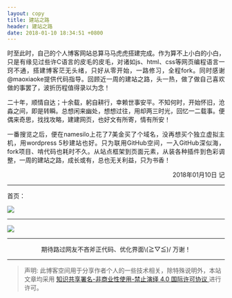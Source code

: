 ```yaml
---
layout: copy
title: 建站之路
header: 建站之路
date: 2018-01-10 18:34:51 +0800
---
```



<p align="justify">时至此时，自己的个人博客网站总算马马虎虎搭建完成。作为算不上小白的小白，只是有缘见过些许C语言的皮毛的皮毛，对诸如js、html、css等网页编程语言一窍不通，搭建博客茫无头绪，只好从零开始，一路修习，全程fork。同时感谢@maoxiaoke提供代码指导。回顾近一周的建站之路，头一热，做了做自己喜欢做的事罢了，波折历程值得录以为念！</p>

<p align="justify">二十年，顺情自达；十余载，躬自耕行，幸赖世事安平。不知何时，开始怀旧，沧淼之间，即是转瞬。总想闲来幽处，想想过往，用却两三时光，回忆一二载事。便偶来奇思，找找攻略，建建网页，也好文有所寄，情有所安！</p>

<p align="justify">一番搜览之后，便在namesilo上花了7美金买了个域名，没再想买个独立虚拟主机，用wordpress 5秒建站也好。只为联用GitHub空间，一入GitHub深似海，fork项目、啃代码也耗时不久。从站点框架到页面元素，从装各种插件到色彩调整，一周的建站之路，成长或有，总也无关利益，只为书香！</p>

<p align="right">2018年01月10日 记</p>


-----------------------------------------

首页：

<img src="{{ '/road/images/1.jpg' | prepend: site.baseurl }}" />

-----------------------------------------

<img src="{{ '/road/images/2.jpg' | prepend: site.baseurl }}" />

-----------------------------------------

<p align="center">期待路过网友不吝斧正代码、优化界面\(≧▽≦)/  万谢！</p>

-----------------------------------------



>声明: 此博客空间用于分享作者个人的一些技术相关，除特殊说明外，本站文章均采用 <a rel="license" href="https://creativecommons.org/licenses/by-nc-nd/4.0/deed.zh"> 知识共享署名-非商业性使用-禁止演绎 4.0 国际许可协议 </a>进行许可。
